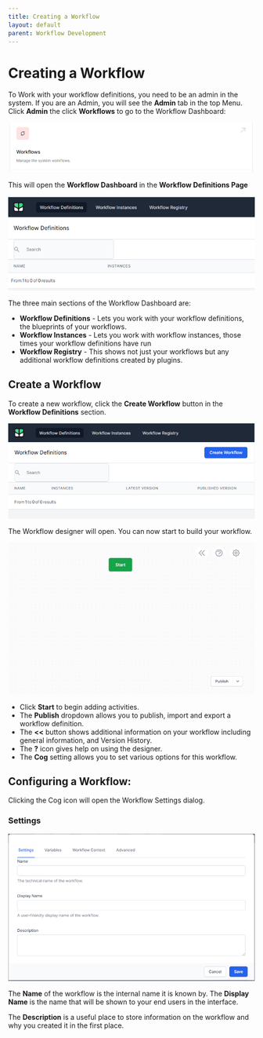 ```yaml
---
title: Creating a Workflow
layout: default
parent: Workflow Development
---
```


# Creating a Workflow

To Work with your workflow definitions, you need to be an admin in the system. If you are an Admin, you will see the **Admin** tab in the top Menu. Click **Admin** the click **Workflows** to go to the Workflow Dashboard:

![](2023-02-02-09-48-20.png)

This will open the **Workflow Dashboard** in the **Workflow Definitions Page**

![](2023-02-02-09-49-23.png)

The three main sections of the Workflow Dashboard are:

- **Workflow Definitions** - Lets you work with your workflow definitions, the blueprints of your workflows.
- **Workflow Instances** - Lets you work with workflow instances, those times your workflow definitions have run
- **Workflow Registry** - This shows not just your workflows but any additional workflow definitions created by plugins.

## Create a Workflow
To create a new workflow, click the **Create Workflow** button in the **Workflow Definitions** section.

![](2023-02-02-09-51-57.png)

The Workflow designer will open. You can now start to build your workflow.

![](2023-02-02-09-55-25.png)

- Click **Start** to begin adding activities.
- The **Publish** dropdown allows you to publish, import and export a workflow definition.
- The **<<** button shows additional information on your workflow including general information, and Version History.
- The **?** icon gives help on using the designer.
- The **Cog** setting allows you to set various options for this workflow.

## Configuring a Workflow:

Clicking the Cog icon will open the Workflow Settings dialog.

### Settings
![](2023-02-02-09-58-38.png)


The **Name** of the workflow is the internal name it is known by.
The **Display Name** is the name that will be shown to your end users in the interface.

The **Description** is a useful place to store information on the workflow and why you created it in the first place.


